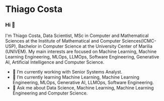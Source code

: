 # Thiago Costa

### Hi 👋
I'm Thiago Costa, Data Scientist, MSc in Computer and Mathematical Sciences at the Institute of Mathematical and Computer Sciences(ICMC-USP), Bachelor in Computer Science at the University Center of Marilia (UNIVEM). My main interests are focused on Machine Learning, Machine Learning Engineering, MLOps, LLMOps, Software Engineering, Generative AI, Artificial Intelligence and Computer Science.
- 🔭 I’m currently working with Senior Systems Analyst.
- 🌱 I’m currently learning Machine Learning, Machine Learning Engineering, MLOps, Generative AI, LLMOps, Software Engineering.
- 💬 Ask me about Data Science, Machine Learning, Machine Learning Engineering and Computer Science.
